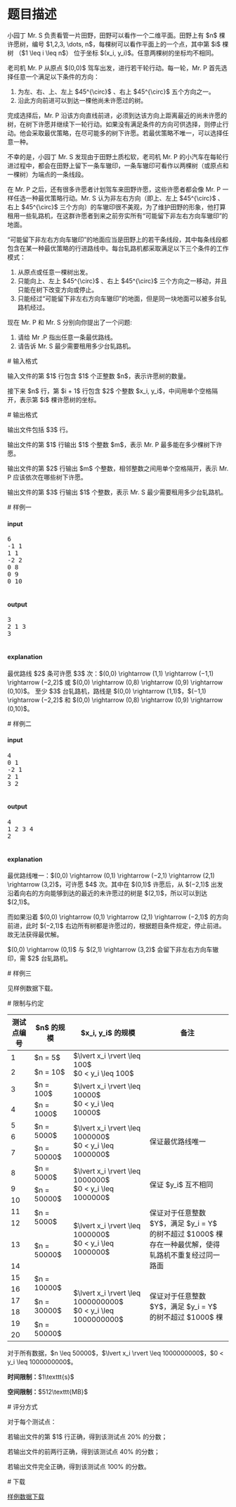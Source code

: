 # 题目描述

<p>小园丁 Mr. S 负责看管一片田野，田野可以看作一个二维平面。田野上有 $n$ 棵许愿树，编号 $1,2,3, \dots, n$，每棵树可以看作平面上的一个点，其中第 $i$ 棵树 （$1 \leq i \leq n$） 位于坐标 $(x_i, y_i)$。任意两棵树的坐标均不相同。</p>
<p>老司机 Mr. P 从原点 $(0,0)$ 驾车出发，进行若干轮行动。每一轮，Mr. P 首先选择任意一个满足以下条件的方向：</p>
<ol><li>为左、右、上、左上 $45^{\circ}$ 、右上 $45^{\circ}$ 五个方向之一。</li>
<li>沿此方向前进可以到达一棵他尚未许愿过的树。</li>
</ol><p>完成选择后，Mr. P 沿该方向直线前进，必须到达该方向上距离最近的尚未许愿的树，在树下许愿并继续下一轮行动。如果没有满足条件的方向可供选择，则停止行动。他会采取最优策略，在尽可能多的树下许愿。若最优策略不唯一，可以选择任意一种。</p>
<p>不幸的是，小园丁 Mr. S 发现由于田野土质松软，老司机 Mr. P 的小汽车在每轮行进过程中，都会在田野上留下一条车辙印，一条车辙印可看作以两棵树（或原点和一棵树）为端点的一条线段。</p>
<p>在 Mr. P 之后，还有很多许愿者计划驾车来田野许愿，这些许愿者都会像 Mr. P 一样任选一种最优策略行动。Mr. S 认为非左右方向（即上、左上 $45^{\circ}$ 、右上 $45^{\circ}$ 三个方向）的车辙印很不美观，为了维护田野的形象，他打算租用一些轧路机，在这群许愿者到来之前夯实所有“可能留下非左右方向车辙印”的地面。</p>
<p>“可能留下非左右方向车辙印”的地面应当是田野上的若干条线段，其中每条线段都包含在某一种最优策略的行进路线中。每台轧路机都采取满足以下三个条件的工作模式：</p>
<ol><li>从原点或任意一棵树出发。</li>
<li>只能向上、左上 $45^{\circ}$ 、右上 $45^{\circ}$ 三个方向之一移动，并且只能在树下改变方向或停止。</li>
<li>只能经过“可能留下非左右方向车辙印”的地面，但是同一块地面可以被多台轧路机经过。</li>
</ol><p>现在 Mr. P 和 Mr. S 分别向你提出了一个问题:</p>
<ol><li>请给 Mr .P 指出任意一条最优路线。</li>
<li>请告诉 Mr. S 最少需要租用多少台轧路机。</li>
</ol># 输入格式


<p>输入文件的第 $1$ 行包含 $1$ 个正整数 $n$，表示许愿树的数量。</p>
<p>接下来 $n$ 行，第 $i + 1$ 行包含 $2$ 个整数 $x_i, y_i$，中间用单个空格隔开，表示第 $i$ 棵许愿树的坐标。</p>
# 输出格式


<p>输出文件包括 $3$ 行。</p>
<p>输出文件的第 $1$ 行输出 $1$ 个整数 $m$，表示 Mr. P 最多能在多少棵树下许愿。</p>
<p>输出文件的第 $2$ 行输出 $m$ 个整数，相邻整数之间用单个空格隔开，表示 Mr. P 应该依次在哪些树下许愿。</p>
<p>输出文件的第 $3$ 行输出 $1$ 个整数，表示 Mr. S 最少需要租用多少台轧路机。</p>
# 样例一


<h4>input</h4>
<pre>6
-1 1
1 1
-2 2
0 8
0 9
0 10

</pre>

<h4>output</h4>
<pre>3
2 1 3
3

</pre>

<h4>explanation</h4>
<p>最优路线 $2$ 条可许愿 $3$ 次：$(0,0) \rightarrow (1,1) \rightarrow (−1,1) \rightarrow (−2,2)$ 或 $(0,0) \rightarrow (0,8) \rightarrow (0,9) \rightarrow (0,10)$。
至少 $3$ 台轧路机，路线是 $(0,0) \rightarrow (1,1)$，$(−1,1) \rightarrow (−2,2)$ 和 $(0,0) \rightarrow (0,8) \rightarrow (0,9) \rightarrow (0,10)$。</p>
# 样例二


<h4>input</h4>
<pre>4
0 1
-2 1
2 1
3 2

</pre>

<h4>output</h4>
<pre>4
1 2 3 4
2

</pre>

<h4>explanation</h4>
<p>最优路线唯一：$(0,0) \rightarrow (0,1) \rightarrow (−2,1) \rightarrow (2,1) \rightarrow (3,2)$，可许愿 $4$ 次。其中在 $(0,1)$ 许愿后，从 $(−2,1)$ 出发沿着向右的方向能够到达的最近的未许愿过的树是 $(2,1)$，所以可以到达 $(2,1)$。</p>
<p>而如果沿着 $(0,0) \rightarrow (0,1) \rightarrow (2,1) \rightarrow (−2,1)$ 的方向前进，此时 $(−2,1)$ 右边所有树都是许愿过的，根据题目条件规定，停止前进。故无法获得最优解。</p>
<p>$(0,0) \rightarrow (0,1)$ 与 $(2,1) \rightarrow (3,2)$ 会留下非左右方向车辙印，需 $2$ 台轧路机。</p>
# 样例三


<p>见样例数据下载。</p>
# 限制与约定


<div class="table-responsive">
<table class="table table-bordered table-text-center table-vertical-middle"><thead><tr><th>测试点编号</th><th>$n$ 的规模</th><th>$x_i, y_i$ 的规模</th><th>备注</th></tr></thead><tbody><tr><td>1</td><td>$n = 5$</td><td rowspan="2">$\lvert x_i \rvert \leq 100$<br/>$0 &lt; y_i \leq 100$</td><td rowspan="4"></td></tr><tr><td>2</td><td>$n = 10$</td></tr><tr><td>3</td><td>$n = 100$</td><td rowspan="2">$\lvert x_i \rvert \leq 10000$<br/>$0 &lt; y_i \leq 10000$</td></tr><tr><td>4</td><td>$n = 1000$</td></tr><tr><td>5</td><td rowspan="2">$n = 5000$</td><td rowspan="3">$\lvert x_i \rvert \leq 1000000$<br/>$0 &lt; y_i \leq 1000000$</td><td rowspan="3">保证最优路线唯一</td></tr><tr><td>6</td></tr><tr><td>7</td><td>$n = 50000$</td></tr><tr><td>8</td><td>$n = 5000$</td><td rowspan="3">$\lvert x_i \rvert \leq 1000000$<br/>$0 &lt; y_i \leq 1000000$</td><td rowspan="3">保证 $y_i$ 互不相同</td></tr><tr><td>9</td><td rowspan="2">$n = 50000$</td></tr><tr><td>10</td></tr><tr><td>11</td><td rowspan="2">$n = 5000$</td><td rowspan="4">$\lvert x_i \rvert \leq 1000000$<br/>$0 &lt; y_i \leq 1000000$</td><td rowspan="4">保证对于任意整数 $Y$，满足 $y_i = Y$ 的树不超过 $1000$ 棵<br/>存在一种最优解，使得轧路机不重复经过同一路面</td></tr><tr><td>12</td></tr><tr><td>13</td><td rowspan="2">$n = 50000$</td></tr><tr><td>14</td></tr><tr><td>15</td><td rowspan="2">$n = 10000$</td><td rowspan="6">$\lvert x_i \rvert \leq 1000000000$<br/>$0 &lt; y_i \leq 1000000000$</td><td rowspan="6">保证对于任意整数 $Y$，满足 $y_i = Y$ 的树不超过 $1000$ 棵</td></tr><tr><td>16</td></tr><tr><td>17</td><td rowspan="2">$n = 30000$</td></tr><tr><td>18</td></tr><tr><td>19</td><td rowspan="2">$n = 50000$</td></tr><tr><td>20</td></tr></tbody></table></div>

<p>对于所有数据，$n \leq 50000$，$\lvert x_i \rvert \leq 1000000000$，$0 &lt; y_i \leq 1000000000$。</p>
<p><strong>时间限制：</strong>$1\texttt{s}$</p>
<p><strong>空间限制：</strong>$512\texttt{MB}$</p>
# 评分方式


<p>对于每个测试点：</p>
<p>若输出文件的第 $1$ 行正确，得到该测试点 20% 的分数；</p>
<p>若输出文件的前两行正确，得到该测试点 40% 的分数；</p>
<p>若输出文件完全正确，得到该测试点 100% 的分数。</p>
# 下载


<p><a href="/download.php?type=problem&amp;id=132">样例数据下载</a></p>
